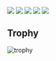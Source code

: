 ![](http://github-profile-summary-cards.vercel.app/api/cards/profile-details?username=chiitata&theme=gruvbox)
![](http://github-profile-summary-cards.vercel.app/api/cards/repos-per-language?username=chiitata&theme=gruvbox)
![](http://github-profile-summary-cards.vercel.app/api/cards/most-commit-language?username=chiitata&theme=gruvbox)
![](http://github-profile-summary-cards.vercel.app/api/cards/stats?username=chiitata&theme=gruvbox)
![](http://github-profile-summary-cards.vercel.app/api/cards/productive-time?username=chiitata&theme=gruvbox&utcOffset=9)

## Trophy
![trophy](https://github-profile-trophy.vercel.app/?username=Keichan15&theme=gruvbox)

